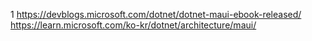 1
https://devblogs.microsoft.com/dotnet/dotnet-maui-ebook-released/
https://learn.microsoft.com/ko-kr/dotnet/architecture/maui/

